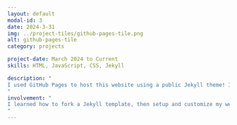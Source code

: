 ```yaml
---
layout: default
modal-id: 3
date: 2024-3-31
img: ../project-tiles/github-pages-tile.png
alt: github-pages-tile
category: projects

project-date: March 2024 to Current
skills: HTML, JavaScript, CSS, Jekyll

description: "
I used GitHub Pages to host this website using a public Jekyll theme! I find it easy to start and contribute to projects, but difficult to find the time and commitment to finish. It's nothing impressive considering I just forked someone else's repository, but I'm still proud of myself for finally completing a project!
"
involvement: "
I learned how to fork a Jekyll template, then setup and customize my website using HTML, JavaScript, and CSS! You're viewing the result now. 😊
"
---
```

